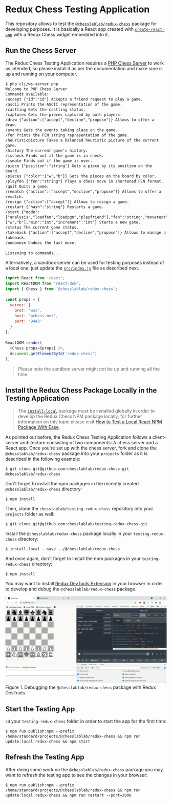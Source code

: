 # Redux Chess Testing Application

This repository allows to test the [`@chesslablab/redux-chess`](https://github.com/chesslablab/redux-chess) package for developing purposes. It is basically a React app created with [`create-react-app`](https://reactjs.org/docs/create-a-new-react-app.html) with a Redux Chess widget embedded into it.

## Run the Chess Server

The Redux Chess Testing Application requires a [PHP Chess Server](https://github.com/chesslablab/chess-server) to work as intended, so please install it as per the documentation and make sure is up and running on your computer.

```
$ php cli/ws-server.php
Welcome to PHP Chess Server
Commands available:
/accept {"id":"id"} Accepts a friend request to play a game.
/ascii Prints the ASCII representation of the game.
/castling Gets the castling status.
/captures Gets the pieces captured by both players.
/draw {"action":["accept","decline","propose"]} Allows to offer a draw.
/events Gets the events taking place on the game.
/fen Prints the FEN string representation of the game.
/heuristicpicture Takes a balanced heuristic picture of the current game.
/history The current game's history.
/ischeck Finds out if the game is in check.
/ismate Finds out if the game is over.
/piece {"position":"string"} Gets a piece by its position on the board.
/pieces {"color":["w","b"]} Gets the pieces on the board by color.
/playfen {"fen":"string"} Plays a chess move in shortened FEN format.
/quit Quits a game.
/rematch {"action":["accept","decline","propose"]} Allows to offer a rematch.
/resign {"action":["accept"]} Allows to resign a game.
/restart {"hash":"string"} Restarts a game.
/start {"mode":["analysis","loadfen","loadpgn","playfriend"],"fen":"string","movetext":"string","color":["w","b"],"min":"int","increment":"int"} Starts a new game.
/status The current game status.
/takeback {"action":["accept","decline","propose"]} Allows to manage a takeback.
/undomove Undoes the last move.

Listening to commands...
```

Alternatively, a sandbox server can be used for testing purposes instead of a local one; just update the [`src/index.js`](https://github.com/chesslablab/testing-redux-chess/blob/master/src/index.js) file as described next.

```js
import React from 'react';
import ReactDOM from 'react-dom';
import { Chess } from '@chesslablab/redux-chess';

const props = {
  server: {
    prot: 'wss',
    host: 'pchess.net',
    port: '8443'
  }
};

ReactDOM.render(
  <Chess props={props} />,
  document.getElementById('redux-chess')
);
```

> Please note the sandbox server might not be up and running all the time.

## Install the Redux Chess Package Locally in the Testing Application

> The [`install-local`](https://www.npmjs.com/package/install-local) package must be installed globally in order to develop the Redux Chess NPM package locally; for further information on this topic please visit [How to Test a Local React NPM Package With Ease](https://javascript.plainenglish.io/testing-a-local-react-npm-package-with-ease-7d0668676ddb).

As pointed out before, the Redux Chess Testing Application follows a client-server architecture consisting of two components: A chess server and a React app. Once you're set up with the chess server, fork and clone the `@chesslablab/redux-chess` package into your `projects` folder as it is described in the following example:

    $ git clone git@github.com:chesslablab/redux-chess.git @chesslablab/redux-chess

Don't forget to install the npm packages in the recently created `@chesslablab/redux-chess` directory:

    $ npm install

Then, clone the `chesslablab/testing-redux-chess` repository into your `projects` folder as well:

    $ git clone git@github.com:chesslablab/testing-redux-chess.git

Install the `@chesslablab/redux-chess` package locally in your `testing-redux-chess` directory:

    $ install-local --save ../@chesslablab/redux-chess

And once again, don't forget to install the npm packages in your `testing-redux-chess` directory:

    $ npm install

You may want to install [Redux DevTools Extension](https://github.com/zalmoxisus/redux-devtools-extension) in your browser in order to develop and debug the `@chesslablab/redux-chess` package.

![Figure 1](/src/assets/img/docs/figure-01.gif)
Figure 1. Debugging the `@chesslablab/redux-chess` package with Redux DevTools.

## Start the Testing App

`cd` your `testing-redux-chess` folder in order to start the app for the first time:

    $ npm run publish:npm --prefix /home/standard/projects/@chesslablab/redux-chess && npm run update:local:redux-chess && npm start

## Refresh the Testing App

After doing some work on the `@chesslablab/redux-chess` package you may want to refresh the testing app to see the changes in your browser:

    $ npm run publish:npm --prefix /home/standard/projects/@chesslablab/redux-chess && npm run update:local:redux-chess && npm run restart --port=3000
